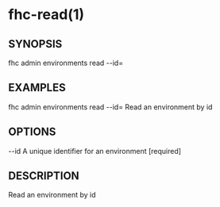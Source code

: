 fhc-read(1)
===========
## SYNOPSIS

 fhc admin environments read --id=<id>

## EXAMPLES

  fhc admin environments read --id=<id>     Read an environment by id


## OPTIONS

  --id  A unique identifier for an environment  [required]

## DESCRIPTION

Read an environment by id


